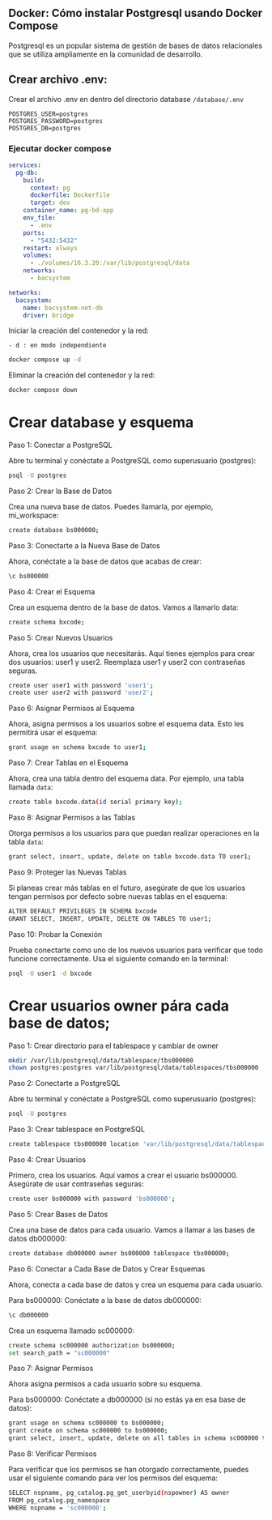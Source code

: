 ## Docker: Cómo instalar Postgresql usando Docker Compose

Postgresql es un popular sistema de gestión de bases de datos relacionales que se utiliza ampliamente en la comunidad de
desarrollo.

## Crear archivo .env:

Crear el archivo .env en dentro del directorio database `/database/.env`

```dotenv
POSTGRES_USER=postgres
POSTGRES_PASSWORD=postgres
POSTGRES_DB=postgres
```

### Ejecutar docker compose

```yaml
services:
  pg-db:
    build:
      context: pg
      dockerfile: Dockerfile
      target: dev
    container_name: pg-bd-app
    env_file:
      - .env
    ports:
      - "5432:5432"
    restart: always
    volumes:
      - ./volumes/16.3.20:/var/lib/postgresql/data
    networks:
      - bacsystem

networks:
  bacsystem:
    name: bacsystem-net-db
    driver: bridge
```

Iniciar la creación del contenedor y la red:

`- d : en modo independiente`

```bash
docker compose up -d
```

Eliminar la creación del contenedor y la red:

```bash
docker compose down
```

# Crear database y esquema

Paso 1: Conectar a PostgreSQL

Abre tu terminal y conéctate a PostgreSQL como superusuario (postgres):

```bash
psql -U postgres
```

Paso 2: Crear la Base de Datos

Crea una nueva base de datos. Puedes llamarla, por ejemplo, mi_workspace:

```bash
create database bs000000;
```

Paso 3: Conectarte a la Nueva Base de Datos

Ahora, conéctate a la base de datos que acabas de crear:

```bash
\c bs000000
```

Paso 4: Crear el Esquema

Crea un esquema dentro de la base de datos. Vamos a llamarlo data:

```bash
create schema bxcode;
```

Paso 5: Crear Nuevos Usuarios

Ahora, crea los usuarios que necesitarás. Aquí tienes ejemplos para crear dos usuarios: user1 y user2.
Reemplaza user1 y user2 con contraseñas seguras.

```bash
create user user1 with password 'user1';
create user user2 with password 'user2';
```

Paso 6: Asignar Permisos al Esquema

Ahora, asigna permisos a los usuarios sobre el esquema data. Esto les permitirá usar el esquema:

```bash
grant usage on schema bxcode to user1;

```

Paso 7: Crear Tablas en el Esquema

Ahora, crea una tabla dentro del esquema data. Por ejemplo, una tabla llamada `data`:

```bash
create table bxcode.data(id serial primary key);
```

Paso 8: Asignar Permisos a las Tablas

Otorga permisos a los usuarios para que puedan realizar operaciones en la tabla `data`:

```bash
grant select, insert, update, delete on table bxcode.data TO user1;
```

Paso 9: Proteger las Nuevas Tablas

Si planeas crear más tablas en el futuro, asegúrate de que los usuarios tengan permisos por defecto sobre nuevas tablas
en el esquema:

```bash
ALTER DEFAULT PRIVILEGES IN SCHEMA bxcode
GRANT SELECT, INSERT, UPDATE, DELETE ON TABLES TO user1;
```

Paso 10: Probar la Conexión

Prueba conectarte como uno de los nuevos usuarios para verificar que todo funcione correctamente. Usa el siguiente
comando en la terminal:

```bash
psql -U user1 -d bxcode
```

# Crear usuarios owner pára cada base de datos;

Paso 1: Crear directorio para el tablespace y cambiar de owner

```bash
mkdir /var/lib/postgresql/data/tablespace/tbs000000
chown postgres:postgres var/lib/postgresql/data/tablespaces/tbs000000
```

Paso 2: Conectarte a PostgreSQL

Abre tu terminal y conéctate a PostgreSQL como superusuario (postgres):

```bash
psql -U postgres
```

Paso 3: Crear tablespace en PostgreSQL

```bash
create tablespace tbs000000 location 'var/lib/postgresql/data/tablespaces/tbs000000'
```

Paso 4: Crear Usuarios

Primero, crea los usuarios. Aquí vamos a crear el usuario bs000000. Asegúrate de usar contraseñas seguras:

```bash
create user bs000000 with password 'bs000000';
```

Paso 5: Crear Bases de Datos

Crea una base de datos para cada usuario. Vamos a llamar a las bases de datos db000000:

```bash
create database db000000 owner bs000000 tablespace tbs000000;
```

Paso 6: Conectar a Cada Base de Datos y Crear Esquemas

Ahora, conecta a cada base de datos y crea un esquema para cada usuario.

Para bs000000:
Conéctate a la base de datos db000000:

```bash
\c db000000
```

Crea un esquema llamado sc000000:

```bash
create schema sc000000 authorization bs000000;
set search_path = "sc000000"
```

Paso 7: Asignar Permisos

Ahora asigna permisos a cada usuario sobre su esquema.

Para bs000000:
Conéctate a db000000 (si no estás ya en esa base de datos):

```bash
grant usage on schema sc000000 to bs000000;
grant create on schema sc000000 to bs000000;
grant select, insert, update, delete on all tables in schema sc000000 to bs000000;
```

Paso 8: Verificar Permisos

Para verificar que los permisos se han otorgado correctamente, puedes usar el siguiente comando para ver los permisos
del esquema:

```bash
SELECT nspname, pg_catalog.pg_get_userbyid(nspowner) AS owner
FROM pg_catalog.pg_namespace
WHERE nspname = 'sc000000';
```